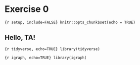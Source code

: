Exercise 0
================

`{r setup, include=FALSE} knitr::opts_chunk$set(echo = TRUE)`

## Hello, TA!

`{r tidyverse, echo=TRUE} library(tidyverse)`

`{r igraph, echo=TRUE} library(igraph)`
